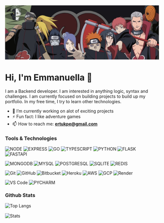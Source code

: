 ![akatsuki](IMG_0497.jpeg)

# Hi, I'm Emmanuella 👋

I am a Backend developer. I am interested in anything logic, syntax and challenges. I am currently focused on building projects to build up my portfolio. In my free time, I try to learn other technologies.

<!--
**ebosetalee/ebosetalee** is a ✨ _special_ ✨ repository because its `README.md` (this file) appears on your GitHub profile.

Here are some ideas to get you started:

- 🔭 I’m currently working on ...
- 🌱 I’m currently learning ...
- 👯 I’m looking to collaborate on ...
- 🤔 I’m looking for help with ...
- 💬 Ask me about ...
- 📫 How to reach me: ...
- 😄 Pronouns: ...
- ⚡ Fun fact: ...
-->

- 🔭 I’m currently working on alot of exciting projects 
- ⚡ Fun fact: I like adventure games
- 📫 How to reach me: **ertukpe@gmail.com**

### Tools & Technologies
![NODE](https://img.shields.io/badge/Node.js-43853D?style=for-the-badge&logo=node.js&logoColor=white)
![EXPRESS](https://img.shields.io/badge/Express.js-404D59?style=for-the-badge)
![GO](https://img.shields.io/badge/Go-00ADD8?style=for-the-badge&logo=go&logoColor=white)
![TYPESCRIPT](https://img.shields.io/badge/TypeScript-007ACC?style=for-the-badge&logo=typescript&logoColor=white)
![PYTHON](https://img.shields.io/badge/python-3670A0?style=for-the-badge&logo=python&logoColor=ffdd54)
![FLASK](https://img.shields.io/badge/Flask-000000?style=for-the-badge&logo=flask&logoColor=white)
![FASTAPI](https://img.shields.io/badge/FastAPI-005571?style=for-the-badge&logo=fastapi)

![MONGODB](https://img.shields.io/badge/MongoDB-4EA94B?style=for-the-badge&logo=mongodb&logoColor=white)
![MYSQL](https://img.shields.io/badge/MySQL-00000F?style=for-the-badge&logo=mysql&logoColor=white)
![POSTGRESQL](https://img.shields.io/badge/PostgreSQL-316192?style=for-the-badge&logo=postgresql&logoColor=white)
![SQLITE](https://img.shields.io/badge/SQLite-003B57?style=for-the-badge&logo=sqlite&logoColor=white)
![REDIS](https://img.shields.io/badge/Redis-DC382D?style=for-the-badge&logo=redis&logoColor=white)

![Git](https://img.shields.io/badge/-Git-F05032?style=for-the-badge&logo=git&logoColor=white)
![GitHub](https://img.shields.io/badge/GitHub-100000?style=for-the-badge&logo=github&logoColor=white)
![Bitbucket](https://img.shields.io/badge/bitbucket-%230047B3.svg?style=for-the-badge&logo=bitbucket&logoColor=white)
![Heroku](https://img.shields.io/badge/Heroku-430098?style=for-the-badge&logo=heroku&logoColor=white)
![AWS](https://img.shields.io/badge/Amazon_AWS-232F3E?style=for-the-badge&logo=amazon-aws&logoColor=white)
![GCP](https://img.shields.io/badge/GoogleCloud-%234285F4.svg?style=for-the-badge&logo=google-cloud&logoColor=white)
![Render](https://img.shields.io/badge/Render-%46E3B7.svg?style=for-the-badge&logo=render&logoColor=white)

![VS Code](https://img.shields.io/badge/-VS%20Code-007ACC?style=for-the-badge&logo=visual%20studio%20code&logoColor=white)
![PYCHARM](https://img.shields.io/badge/pycharm-143?style=for-the-badge&logo=pycharm&logoColor=black&color=yellowgreen&labelColor=yellow)

### Github Stats
![Top Langs](https://github-readme-stats.vercel.app/api/top-langs/?username=ebosetalee&layout=compact)

<img align="center" src="https://github-readme-stats.vercel.app/api?username=ebosetalee&show_icons=true&show=reviews,prs_merged&hide=contribs&locale=en&theme=monokai&hide_border=true&count_private=true" alt="Stats" />